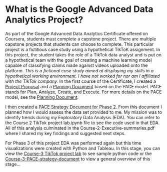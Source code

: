 # What is the Google Advanced Data Analytics Project?
As part of the Google Advanced Data Analytics Certificate offered on Coursera, students must complete a capstone project. There are multiple capstone projects that students can choose to complete. This particular project is a fictitious case study using a hypothetical TikToK assignment. In this project, the student takes the role of a TikTok data analyst and is put on a hypothetical team with the goal of creating a machine learning model capable of classifying claims made against videos uploaded onto the platform.
*This is a fictional case study aimed at displaying my skills in a hypothetical working environment. I have not worked for nor am I affiliated with the TikTok company.*
In the first course of the Certificate, I created a [Project Proposal](https://docs.google.com/document/d/1GTSt17KxEr1lU9-ps7b_h0s2-tseWWqzIZdxwNLVE8U/edit?tab=t.0#heading=h.ktz5mlu0b7kz) and a [Planning Document](https://docs.google.com/document/d/1X9ypk4f4lU6ee92UevrKcBM6mccnGf3ZlAuOeJYlnFU/edit?tab=t.0) based on the PACE model.
PACE stands for Plan, Analyze, Create, and Execute. For more details on the PACE model, see the [Planning Document](https://docs.google.com/document/d/1X9ypk4f4lU6ee92UevrKcBM6mccnGf3ZlAuOeJYlnFU/edit?tab=t.0).

I then created a [PACE Strategy Document for Phase 2](https://docs.google.com/document/d/1ZjLdQcsUV-_tvo2EnQoAqq44hAL1uiiRqwz04O-HJU4/edit?usp=sharing). From this document I planned how I would assess the data set provided to me. My mission was to identify trends during my Exploratory Data Analysis (EDA). You can refer to the Course 2 TikTok project lab.ipynb file to see the code used in that EDA. All of this analysis culminated in the Course-2-Executive-summaries.pdf where I shared my key findings and suggested next steps.

For Phase 3 of this project EDA was performed again but this time visualizations were created with Python and Tableau. In this stage, you can view the [Course-3 TikTok project lab](https://github.com/Psyched4Data/Portfolio-Projects/blob/main/Google%20Advanced%20Data%20Analytics%20Project/Course-3%20TikTok%20project%20lab.ipynb) to see sample python code or the [Course-3-PACE-strategy-document](https://github.com/Psyched4Data/Portfolio-Projects/blob/main/Google%20Advanced%20Data%20Analytics%20Project/Course-3-PACE-strategy-document.docx) to view a general overview of this stage...
